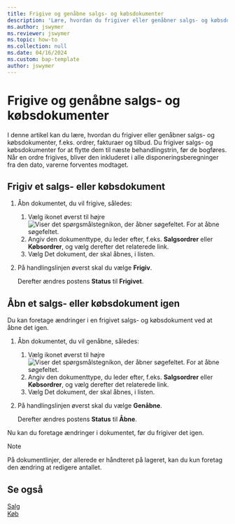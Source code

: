 ```yaml
---
title: Frigive og genåbne salgs- og købsdokumenter
description: 'Lære, hvordan du frigiver eller genåbner salgs- og købsdokumenter, f.eks. ordrer, fakturaer og tilbud.'
ms.author: jswymer
ms.reviewer: jswymer
ms.topic: how-to
ms.collection: null
ms.date: 04/16/2024
ms.custom: bap-template
author: jswymer
---
```


# <a name="release-and-reopen-sales-and-purchase-documents"></a>Frigive og genåbne salgs- og købsdokumenter

I denne artikel kan du lære, hvordan du frigiver eller genåbner salgs- og købsdokumenter, f.eks. ordrer, fakturaer og tilbud. Du frigiver salgs- og købsdokumenter for at flytte dem til næste behandlingstrin, før de bogføres. Når en ordre frigives, bliver den inkluderet i alle disponeringsberegninger fra den dato, varerne forventes modtaget.

## <a name="release-a-sales-or-purchase-document"></a>Frigiv et salgs- eller købsdokument

1. Åbn dokumentet, du vil frigive, således:

   1. Vælg ikonet øverst til højre ![Viser det spørgsmålstegnikon, der åbner søgefeltet.](media/ui-search/search_small.png) For at åbne søgefeltet.
   1. Angiv den dokumenttype, du leder efter, f.eks. **Salgsordrer** eller **Købsordrer**, og vælg derefter det relaterede link.
   1. Vælg Det dokument, der skal åbnes, i listen.
1. På handlingslinjen øverst skal du vælge **Frigiv**.

   Derefter ændres postens **Status** til **Frigivet**.

## <a name="reopen-a-sales-or-purchase-document"></a>Åbn et salgs- eller købsdokument igen

Du kan foretage ændringer i en frigivet salgs- og købsdokument ved at åbne det igen.

1. Åbn dokumentet, du vil genåbne, således:

   1. Vælg ikonet øverst til højre ![Viser det spørgsmålstegnikon, der åbner søgefeltet.](media/ui-search/search_small.png) For at åbne søgefeltet.
   1. Angiv den dokumenttype, du leder efter, f.eks. **Salgsordrer** eller **Købsordrer**, og vælg derefter det relaterede link.
   1. Vælg Det dokument, der skal åbnes, i listen.
1. På handlingslinjen øverst skal du vælge **Genåbne**.

   Derefter ændres postens **Status** til **Åbne**.

Nu kan du foretage ændringer i dokumentet, før du frigiver det igen.

> [!NOTE]
> På dokumentlinjer, der allerede er håndteret på lageret, kan du kun foretag den ændring at redigere antallet.

## <a name="see-also"></a>Se også
  
[Salg](sales-manage-sales.md)  
[Køb](purchasing-manage-purchasing.md)  
